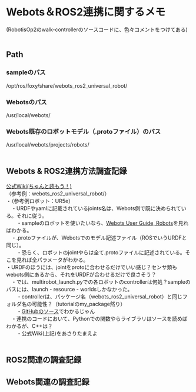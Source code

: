 # Webots＆ROS2連携に関するメモ
(RobotisOp2のwalk-controllerのソースコードに、色々コメントをつけてある) <br>
<br>
## Path
### sampleのパス
/opt/ros/foxy/share/webots_ros2_universal_robot/ <br>
### Webotsのパス
/usr/local/webots/ <br>
### Webots既存のロボットモデル（.protoファイル）のパス
/usr/local/webots/projects/robots/ <br>
<br>
## Webots & ROS2連携方法調査記録
[公式Wiki(ちゃんと読もう！)](https://github.com/cyberbotics/webots_ros2/wiki/Tutorial-Creating-a-Custom-Cpp-Plugin) <br>
（参考例：webots_ros2_universal_robot/）<br>
・（参考例ロボット：UR5e） <br>
　・URDFやyamlに記載されているjoints名は、Webots側で既に決められている。それに従う。 <br>
　　・sampleのロボットを使いたいなら、[Webots User Guide, Robots](https://cyberbotics.com/doc/guide/robots?version=R2022a)を見ればわかる。 <br>
　・.protoファイルが、Webotsでのモデル記述ファイル（ROSでいうURDFと同じ）。 <br>
　　・恐らく、ロボットのjointやらは全て.protoファイルに記述されている。そこを見れば全パラメータがわかる。 <br>
   ・URDFのほうには、jointをprotoに合わせるだけでいい感じ？センサ類もwebots側にあるから、それをURDFが合わせるだけで良さそう？ <br>
　・では、multirobot_launch.pyでの各ロボットのcontrollerは何処？sampleのパスには、launch - resource - worldsしかなかった。 <br>
　　・controllerは、パッケージ名（webots_ros2_universal_robot）と同じフォルダ名の可能性？（tutorialのmy_package然り） <br>
　　・[GitHubのソース](https://github.com/cyberbotics/webots_ros2/tree/master/webots_ros2_universal_robot)でわかるじゃん <br>
　・連携のコードにおいて、Pythonでの関数やらライブラリはソースを読めばわかるが、C++は？ <br>
　　・公式Wiki(上記)をあさりたまえよ <br>
<br>
## ROS2関連の調査記録

## Webots関連の調査記録
